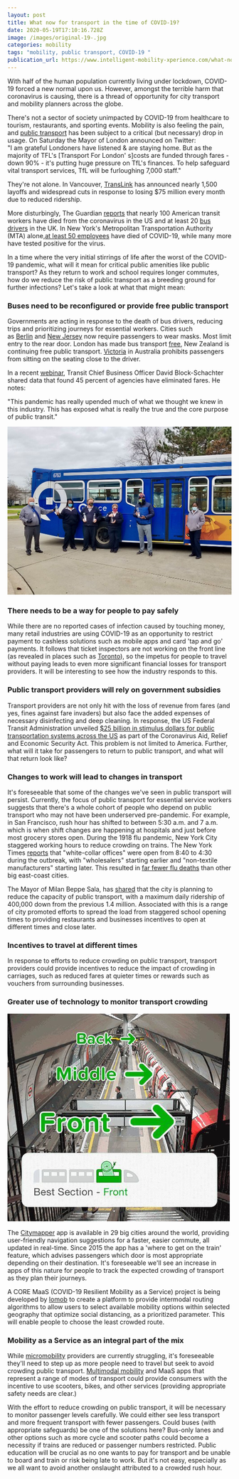 ```yaml
---
layout: post
title: What now for transport in the time of COVID-19?
date: 2020-05-19T17:10:16.728Z
image: /images/original-19-.jpg
categories: mobility
tags: "mobility, public transport, COVID-19 "
publication_url: https://www.intelligent-mobility-xperience.com/what-now-for-transport-in-the-time-of-covid-19-a-931340/
---
```

With half of the human population currently living under lockdown, COVID-19 forced a new normal upon us. However, amongst the terrible harm that coronavirus is causing, there is a thread of opportunity for city transport and mobility planners across the globe.

There's not a sector of society unimpacted by COVID-19 from healthcare to tourism, restaurants, and sporting events. Mobility is also feeling the pain, and [public transport](https://www.intelligent-mobility-xperience.com/what-is-the-impact-of-covid-19-on-the-public-transport-sector-a-915170/) has been subject to a critical (but necessary) drop in usage. On Saturday the Mayor of London announced on Twitter:\
"I am grateful Londoners have listened & are staying home. But as the majority of TFL's \[Transport For London' s]costs are funded through fares - down 90% - it's putting huge pressure on TfL's finances. To help safeguard vital transport services, TfL will be furloughing 7,000 staff."

They're not alone. In Vancouver, [TransLink](https://www.cbc.ca/news/canada/british-columbia/translink-bus-driver-layoffs-service-cuts-1.5538289) has announced nearly 1,500 layoffs and widespread cuts in response to losing $75 million every month due to reduced ridership.

More disturbingly, The Guardian [reports](https://www.theguardian.com/world/2020/apr/20/us-bus-drivers-lack-life-saving-basic-protections-transit-worker-deaths-coronavirus) that nearly 100 American transit workers have died from the coronavirus in the US and at least 20 [bus drivers](https://www.channelnewsasia.com/news/world/london-buses-step-up-covid-19-measures-after-death-of-20-drivers-12655432) in the UK. In New York's Metropolitan Transportation Authority (MTA) alone,[at least 50 employees](https://abc7ny.com/mta-coronavirus-deaths-employee-new-york-ny/6092674/) have died of COVID-19, while many more have tested positive for the virus.

In a time where the very initial stirrings of life after the worst of the COVID-19 pandemic, what will it mean for critical public amenities like public transport? As they return to work and school requires longer commutes, how do we reduce the risk of public transport as a breeding ground for further infections? Let's take a look at what that might mean:

### Buses need to be reconfigured or provide free public transport

Governments are acting in response to the death of bus drivers, reducing trips and prioritizing journeys for essential workers. Cities such as [Berlin](https://www.morgenpost.de/berlin/article228946951/Maskenpflicht-koennte-in-Berlin-kommen.html) and [New Jersey](https://www.nj.com/coronavirus/2020/04/murphy-cuts-nj-transit-capacity-to-50-and-requires-facemasks-to-fight-coronavirus.html) now require passengers to wear masks. Most limit entry to the rear door. London has made bus transport [free](https://www.weforum.org/agenda/2020/04/london-bus-travel-coronavirus/), New Zealand is continuing free public transport. [Victoria](https://www.ptv.vic.gov.au/more/coronavirus-covid-19/) in Australia prohibits passengers from sitting on the seating close to the driver.

In a recent [webinar](https://www.youtube.com/watch?v=tjOvf39iFS4&utm_campaign=COVID%20Communications&utm_source=hs_email&utm_medium=email&utm_content=86103199&_hsenc=p2ANqtz-_W-9-d0mvsm-0iA6HiEeQ1EmmfWmfmQujSIWlNdonmSOrCTs1cC4nWWhExPAWeeBshKWWDMVsSCEb21zvybT7I7WEdyIxwykBGS_tWm0Dtvf81oaY&_hsmi=86103199), Transit Chief Business Officer David Block-Schachter shared data that found 45 percent of agencies have eliminated fares. He notes:

"This pandemic has really upended much of what we thought we knew in this industry. This has exposed what is really the true and the core purpose of public transit."

![](/images/original-17-.jpg "Passengers and drivers must wear appropriate PPE equipment due to COVID-19.")

### There needs to be a way for people to pay safely

While there are no reported cases of infection caused by touching money, many retail industries are using COVID-19 as an opportunity to restrict payment to cashless solutions such as mobile apps and card 'tap and go' payments. It follows that ticket inspectors are not working on the front line (as revealed in places such as [Toronto](https://nowtoronto.com/news/ttc-fare-inspectors-payment-social-distancing/)), so the impetus for people to travel without paying leads to even more significant financial losses for transport providers. It will be interesting to see how the industry responds to this.

### Public transport providers will rely on government subsidies

Transport providers are not only hit with the loss of revenue from fares (and yes, fines against fare invaders) but also face the added expenses of necessary disinfecting and deep cleaning. In response, the US Federal Transit Administration unveiled [$25 billion in stimulus dollars for public transportation systems across the US](https://www.transit.dot.gov/cares-act-apportionments) as part of the Coronavirus Aid, Relief and Economic Security Act. This problem is not limited to America. Further, what will it take for passengers to return to public transport, and what will that return look like?

### Changes to work will lead to changes in transport

It's foreseeable that some of the changes we've seen in public transport will persist. Currently, the focus of public transport for essential service workers suggests that there's a whole cohort of people who depend on public transport who may not have been underserved pre-pandemic. For example, in San Francisco, rush hour has shifted to between 5:30 a.m. and 7 a.m. which is when shift changes are happening at hospitals and just before most grocery stores open. During the 1918 flu pandemic, New York City staggered working hours to reduce crowding on trains. The New York Times [reports](https://www.nytimes.com/2020/04/02/nyregion/spanish-flu-nyc-virus.html) that "white-collar offices" were open from 8:40 to 4:30 during the outbreak, with "wholesalers" starting earlier and "non-textile manufacturers" starting later. This resulted in [far fewer flu deaths](https://medium.com/sidewalk-talk/why-the-1918-flu-hit-some-cities-harder-than-others-497f30a2036e) than other big east-coast cities.

The Mayor of Milan Beppe Sala, has [shared](https://milano.corriere.it/notizie/cronaca/20_aprile_20/04-politico-t1ewqeqwecorriere-web-milano-2a62583a-826d-11ea-afba-f0dcf1bf9a9f.shtml) that the city is planning to reduce the capacity of public transport, with a maximum daily ridership of 400,000 down from the previous 1.4 million. Associated with this is a range of city promoted efforts to spread the load from staggered school opening times to providing restaurants and businesses incentives to open at different times and close later.

### Incentives to travel at different times

In response to efforts to reduce crowding on public transport, transport providers could provide incentives to reduce the impact of crowding in carriages, such as reduced fares at quieter times or rewards such as vouchers from surrounding businesses.

### Greater use of technology to monitor transport crowding

![](/images/original-18-.jpg "The Citymapper app providing user-friendly navigation suggestions for a faster, easier commute, all updated in real-time.")

The [Citymapper](https://citymapper.com/rhineruhr) app is available in 29 big cities around the world, providing user-friendly navigation suggestions for a faster, easier commute, all updated in real-time. Since 2015 the app has a 'where to get on the train' feature, which advises passengers which door is most appropriate depending on their destination. It's foreseeable we'll see an increase in apps of this nature for people to track the expected crowding of transport as they plan their journeys.

A CORE MaaS (COVID-19 Resilient Mobility as a Service) project is being developed by [Iomob](https://www.iomob.net/) to create a platform to provide intermodal routing algorithms to allow users to select available mobility options within selected geography that optimize social distancing, as a prioritized parameter. This will enable people to choose the least crowded route.

### Mobility as a Service as an integral part of the mix

While [micromobility](https://www.intelligent-mobility-xperience.com/what-micromobility-is-and-how-it-is-shaking-up-urban-transportation-worldwide-a-903875/) providers are currently struggling, it's foreseeable they'll need to step up as more people need to travel but seek to avoid crowding public transport. [Multimodal mobility](https://www.intelligent-mobility-xperience.com/multimodal-mobility-is-creating-people-centric-transport-a-908656/) and MaaS apps that represent a range of modes of transport could provide consumers with the incentive to use scooters, bikes, and other services (providing appropriate safety needs are clear.)

With the effort to reduce crowding on public transport, it will be necessary to monitor passenger levels carefully. We could either see less transport and more frequent transport with fewer passengers. Could buses (with appropriate safeguards) be one of the solutions here? Bus-only lanes and other options such as more cycle and scooter paths could become a necessity if trains are reduced or passenger numbers restricted. Public education will be crucial as no one wants to pay for transport and be unable to board and train or risk being late to work. But it's not easy, especially as we all want to avoid another onslaught attributed to a crowded rush hour.